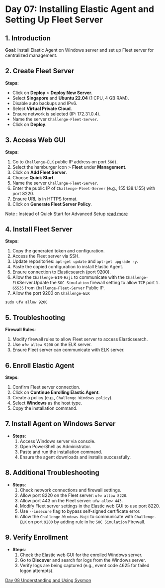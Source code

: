 # Day 07: Installing Elastic Agent and Setting Up Fleet Server

## 1. Introduction

**Goal**: Install Elastic Agent on Windows server and set up Fleet server for centralized management.
## 2. Create Fleet Server

**Steps**:

- Click on **Deploy** > **Deploy New Server**.
- Select **Singapore** and **Ubuntu 22.04** (1 CPU, 4 GB RAM).
- Disable auto backups and IPv6.
- Select **Virtual Private Cloud**.
- Ensure network is selected (IP: 172.31.0.4).
- Name the server `Challenge-Fleet-Server`.
- Click on **Deploy**.

## 3. Access Web GUI

**Steps**:

 1. Go to `Challenge-ELK` public IP address on port `5601`.
 2. Select the hamburger icon > **Fleet** under **Management**.
 3. Click on **Add Fleet Server**.
 4. Choose **Quick Start**.
 5. Name the server `Challange-Fleet-Server`.
 6. Enter the public IP of `Challenge-Fleet-Server` (e.g., 155.138.1.155) with port 8220.
 7. Ensure URL is in HTTPS format.
 8. Click on **Generate Fleet Server Policy**.

Note : Instead of Quick Start for Advanced Setup [read more](https://www.leveleffect.com/blog/home-lab-ingesting-data-with-agent-and-fleet)

## 4. Install Fleet Server

**Steps**:

1. Copy the generated token and configuration.
2. Access the Fleet server via SSH.
3. Update repositories: `apt-get update` and `apt-get upgrade -y`.
4. Paste the copied configuration to install Elastic Agent.
5. Ensure connection to Elasticsearch (port 9200). 
6. Allow the `Challenge-WIN-Haji` to communicate with the `Challenge-ELK`Server.Update the `SOC Simulation` firewall setting to allow `TCP` port `1-65535` from `Challenge-Fleet-Server` Public IP.
7. Allow the port 9200 on `Challenge-ELK`
 
```
sudo ufw allow 9200
```

## 5. Troubleshooting

**Firewall Rules**:

   1. Modify firewall rules to allow Fleet server to access Elasticsearch.
   2. Use `ufw allow 9200` on the ELK server.
   3. Ensure Fleet server can communicate with ELK server.

## 6. Enroll Elastic Agent

**Steps**:

   1. Confirm Fleet server connection.
   2. Click on **Continue Enrolling Elastic Agent**.
   3. Create a policy (e.g., `Challenge Windows policy`).
   4. Select **Windows** as the host type.
   5. Copy the installation command.

## 7. Install Agent on Windows Server

- **Steps**:
    1. Access Windows server via console.
    2. Open PowerShell as Administrator.
    3. Paste and run the installation command.
    4. Ensure the agent downloads and installs successfully.

## 8. Additional Troubleshooting

- **Steps**:
    1. Check network connections and firewall settings.
    2. Allow port 8220 on the Fleet server: `ufw allow 8220`.
    3. Allow port 443 on the Fleet server: `ufw allow 443`.
    4. Modify Fleet server settings in the Elastic web GUI to use port 8220.
    5. Use `--insecure` flag to bypass self-signed certificate error.
    6. Allow the `Challenge-Windows-Haji` to communicate with `Challenge-ELK` on port `9200` by adding rule in he `SOC Simulation` Firewall.

## 9. Verify Enrollment

- **Steps**:
    1. Check the Elastic web GUI for the enrolled Windows server.
    2. Go to **Discover** and search for logs from the Windows server.
    3. Verify logs are being captured (e.g., event code 4625 for failed logon attempts).

[Day 08 Understanding and Using Sysmon](Day%2008%20Understanding%20and%20Using%20Sysmon.md)
